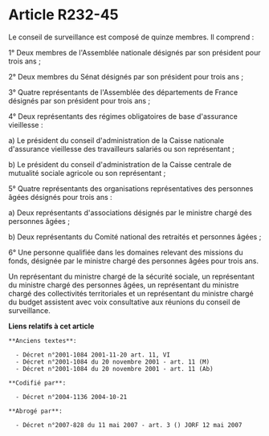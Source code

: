 # Article R232-45

Le conseil de surveillance est composé de quinze membres. Il comprend :

1° Deux membres de l'Assemblée nationale désignés par son président pour trois ans ;

2° Deux membres du Sénat désignés par son président pour trois ans ;

3° Quatre représentants de l'Assemblée des départements de France désignés par son président pour trois ans ;

4° Deux représentants des régimes obligatoires de base d'assurance vieillesse :

a) Le président du conseil d'administration de la Caisse nationale d'assurance vieillesse des travailleurs salariés ou son
représentant ;

b) Le président du conseil d'administration de la Caisse centrale de mutualité sociale agricole ou son représentant ;

5° Quatre représentants des organisations représentatives des personnes âgées désignés pour trois ans :

a) Deux représentants d'associations désignés par le ministre chargé des personnes âgées ;

b) Deux représentants du Comité national des retraités et personnes âgées ;

6° Une personne qualifiée dans les domaines relevant des missions du fonds, désignée par le ministre chargé des personnes
âgées pour trois ans.

Un représentant du ministre chargé de la sécurité sociale, un représentant du ministre chargé des personnes âgées, un
représentant du ministre chargé des collectivités territoriales et un représentant du ministre chargé du budget assistent
avec voix consultative aux réunions du conseil de surveillance.

**Liens relatifs à cet article**

	**Anciens textes**:

	  - Décret n°2001-1084 2001-11-20 art. 11, VI
	  - Décret n°2001-1084 du 20 novembre 2001 - art. 11 (M)
	  - Décret n°2001-1084 du 20 novembre 2001 - art. 11 (Ab)

	**Codifié par**:

	  - Décret n°2004-1136 2004-10-21

	**Abrogé par**:

	  - Décret n°2007-828 du 11 mai 2007 - art. 3 () JORF 12 mai 2007
